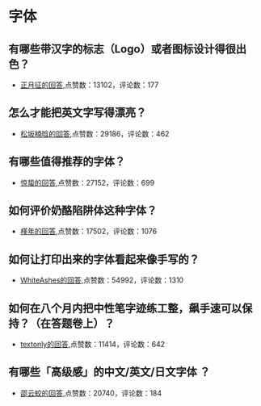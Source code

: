 #  字体 
## 有哪些带汉字的标志（Logo）或者图标设计得很出色？
- [正月征的回答](https://www.zhihu.com/question/28680596/answer/150291560),点赞数：13102，评论数：177
## 怎么才能把英文字写得漂亮？
- [松坂楠晗的回答](https://www.zhihu.com/question/19740572/answer/27085743),点赞数：29186，评论数：462
## 有哪些值得推荐的字体？
- [惊蛰的回答](https://www.zhihu.com/question/20727176/answer/22478584),点赞数：27152，评论数：699
## 如何评价奶酪陷阱体这种字体？
- [槿年的回答](https://www.zhihu.com/question/444715076/answer/1735838164),点赞数：17502，评论数：1076
## 如何让打印出来的字体看起来像手写的？
- [WhiteAshes的回答](https://www.zhihu.com/question/20308770/answer/241699602),点赞数：54992，评论数：1310
## 如何在八个月内把中性笔字迹练工整，飙手速可以保持？（在答题卷上）？
- [textonly的回答](https://www.zhihu.com/question/319318246/answer/646747406),点赞数：11414，评论数：642
## 有哪些「高级感」的中文/英文/日文字体 ？
- [邵云蛟的回答](https://www.zhihu.com/question/56297876/answer/580005657),点赞数：20740，评论数：184
